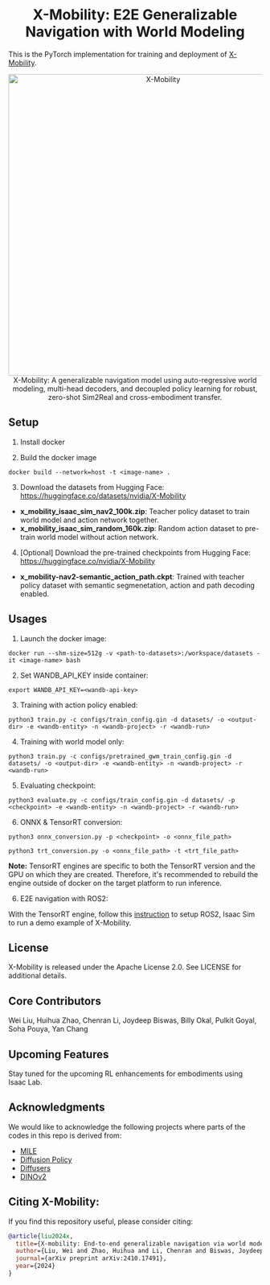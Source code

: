 <h1 align="center">X-Mobility: E2E Generalizable Navigation with World Modeling</h1>
</p>

This is the PyTorch implementation for training and deployment of <a href="https://arxiv.org/abs/2410.17491">X-Mobility</a>.

<p align="center">
    <img src="images/x_mobility.png" alt="X-Mobility" width="600" >
    <br/> X-Mobility: A generalizable navigation model using auto-regressive world modeling, multi-head decoders, and decoupled policy learning for robust, zero-shot Sim2Real and cross-embodiment transfer.
</p>



## Setup
1. Install docker

2. Build the docker image
```
docker build --network=host -t <image-name> .
```

3. Download the datasets from Hugging Face: https://huggingface.co/datasets/nvidia/X-Mobility
- **x_mobility_isaac_sim_nav2_100k.zip**: Teacher policy dataset to train world model and action network together.
- **x_mobility_isaac_sim_random_160k.zip**: Random action dataset to pre-train world model without action network.

4. [Optional] Download the pre-trained checkpoints from Hugging Face: https://huggingface.co/nvidia/X-Mobility
- **x_mobility-nav2-semantic_action_path.ckpt**: Trained with teacher policy dataset with semantic segmenetation, action and path decoding enabled.

## Usages
1. Launch the docker image:
```
docker run --shm-size=512g -v <path-to-datasets>:/workspace/datasets -it <image-name> bash
```

2. Set WANDB_API_KEY inside container:
```
export WANDB_API_KEY=<wandb-api-key>
```

3. Training with action policy enabled:
```
python3 train.py -c configs/train_config.gin -d datasets/ -o <output-dir> -e <wandb-entity> -n <wandb-project> -r <wandb-run>
```

4. Training with world model only:
```
python3 train.py -c configs/pretrained_gwm_train_config.gin -d datasets/ -o <output-dir> -e <wandb-entity> -n <wandb-project> -r <wandb-run>
```

5. Evaluating checkpoint:
```
python3 evaluate.py -c configs/train_config.gin -d datasets/ -p <checkpoint> -e <wandb-entity> -n <wandb-project> -r <wandb-run>
```

6. ONNX & TensorRT conversion:
```
python3 onnx_conversion.py -p <checkpoint> -o <onnx_file_path>

python3 trt_conversion.py -o <onnx_file_path> -t <trt_file_path>
```
**Note:** TensorRT engines are specific to both the TensorRT version and the GPU on which they are created. Therefore, it's recommended to rebuild the engine outside of docker on the target platform to run inference.


6. E2E navigation with ROS2:

With the TensorRT engine, follow this [instruction](./ros2_deployment/README.md) to setup ROS2, Isaac Sim to run a demo example of X-Mobility.

## License
X-Mobility is released under the Apache License 2.0. See LICENSE for additional details.

## Core Contributors
Wei Liu, Huihua Zhao, Chenran Li, Joydeep Biswas, Billy Okal, Pulkit Goyal, Soha Pouya, Yan Chang

## Upcoming Features
Stay tuned for the upcoming RL enhancements for embodiments using Isaac Lab. 

## Acknowledgments
We would like to acknowledge the following projects where parts of the codes in this repo is derived from:
- [MILE](https://github.com/wayveai/mile)
- [Diffusion Policy](https://github.com/real-stanford/diffusion_policy)
- [Diffusers](https://github.com/huggingface/diffusers)
- [DINOv2](https://github.com/facebookresearch/dinov2)

## Citing X-Mobility:

If you find this repository useful, please consider citing:
```bibtex
@article{liu2024x,
  title={X-mobility: End-to-end generalizable navigation via world modeling},
  author={Liu, Wei and Zhao, Huihua and Li, Chenran and Biswas, Joydeep and Okal, Billy and Goyal, Pulkit and Chang, Yan and Pouya, Soha},
  journal={arXiv preprint arXiv:2410.17491},
  year={2024}
}
```
